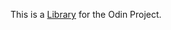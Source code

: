This is a <a href="https://Appletri.github.io/Library/" rel="nofollow" target="_blank">Library</a> for the Odin Project.
